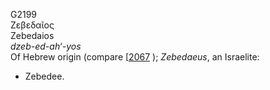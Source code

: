 G2199  
Ζεβεδαῖος  
Zebedaios  
*dzeb-ed-ah‘-yos*  
Of Hebrew origin (compare \[[2067](h2067) ); *Zebedaeus*, an Israelite:
- Zebedee.  
